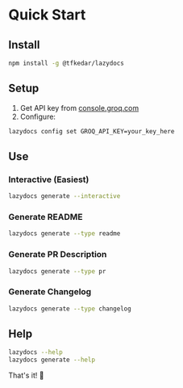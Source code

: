 # Quick Start

## Install

```bash
npm install -g @tfkedar/lazydocs
```

## Setup

1. Get API key from [console.groq.com](https://console.groq.com)
2. Configure:
```bash
lazydocs config set GROQ_API_KEY=your_key_here
```

## Use

### Interactive (Easiest)
```bash
lazydocs generate --interactive
```

### Generate README
```bash
lazydocs generate --type readme
```

### Generate PR Description
```bash
lazydocs generate --type pr
```

### Generate Changelog
```bash
lazydocs generate --type changelog
```

## Help

```bash
lazydocs --help
lazydocs generate --help
```

That's it! 🚀
